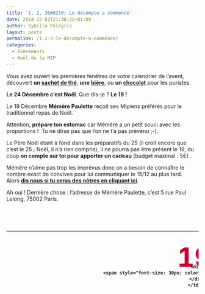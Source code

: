 ```yaml
---
title: '1, 2, 3&#8230; Le décompte a commencé'
date: 2014-12-02T21:36:22+01:00
author: Sybille Pélégris
layout: posts
permalink: /1-2-3-le-decompte-a-commence/
categories:
  - Evènements
  - Noël de la MIP
---
```

Vous avez ouvert les premières fenêtres de votre calendrier de l&#8217;avent, découvert **un <a href="https://www.dammann.fr/coffrets/1081-calendrier-de-l-avent-325992007714.html" target="_blank">sachet de thé</a>**, **une** <a href="https://www.saveur-biere.com/fr/coffrets-cadeaux-verre-et-biere/3650-beery-christmas-le-calendrier-de-l-avent-de-la-biere.html" target="_blank"><strong>bière</strong>,</a> ou **un <a href="https://www.clubkinder.fr/le-blog/en-attendant-noel-faites-vous-plaisir-avec-les-calendriers-de-l-avent-kinder-172" target="_blank">chocolat</a>** pour les puristes.

**Le 24 Décembre c&#8217;est Noël**. Que dis-je ? **Le 19 !**

Le 19 Décembre **Mémère Paulette** reçoit ses Mipiens préférés pour le traditionnel repas de Noël.

Attention, **prépare ton estomac** car Mémère a un petit souci avec les proportions !  Tu ne diras pas que l&#8217;on ne t&#8217;a pas prévenu ;-).

Le Père Noël étant à fond dans les préparatifs du 25 (il croit encore que c&#8217;est le 25 ; Noël, il n&#8217;a rien compris), il ne pourra pas être présent le 19, du coup **on compte sur toi pour apporter un cadeau** (budget maximal : 5€) .

Mémère n&#8217;aime pas trop les imprévus donc on a besoin de connaître le nombre exact de convives pour lui communiquer le 15/12 au plus tard.  
Alors <a href="https://docs.google.com/forms/d/1cHpR93AZUzaO8vsDu-gT5nruWMBi7aUyjnOp6oFZLt0/viewform?usp=send_form" target="_blank"><strong>dis nous si tu seras des nôtres en cliquant ici</strong></a>.

Ah oui ! Dernière chose : l&#8217;adresse de Mémère Paulette, c&#8217;est 5 rue Paul Lelong, 75002 Paris.

&nbsp;

<center>
</center>&nbsp;

<table style="height: 151px;" width="659">
  <tr>
    <td style="padding: 10px; width: 120px; font-weight: bold; vertical-align: middle; text-align: center;">
      <div style="height: 45px; font-size: 70px; color: #cc0033; margin-top: 15px;">
        19
      </div>
      
      <div>
        <span style="font-size: 30px; color: #333;">décembre</span><br /> 19h30
      </div>
    </td>
    
    <td style="padding: 0; width: 225px; font-weight: bold; font-size: 20px; vertical-align: middle;">
      <p style="text-align: center;">
        <a title="Mémère Paulette" href="https://www.google.fr/maps/place/M%C3%A9m%C3%A9re+Paulette/@48.86769,2.343325,17z/data=!3m1!4b1!4m2!3m1!1s0x0:0xff8a01d9c3bf3246" target="_blank">Mémère Paulette<br /> 5 rue Paul Lelong<br /> 75002 Paris</a>
      </p>
    </td>
    
    <td style="padding: 0px; width: 200px; font-weight: bold; font-size: 20px; vertical-align: middle;">
      <img class="alignnone wp-image-277 size-full" src="/assets/uploads/2010/10/m8.gif" alt="m8" width="21" height="21" /> <img class="alignnone size-full wp-image-278" src="/assets/uploads/2010/10/m9.gif" alt="m9" width="21" height="21" /> Grands Boulevards<br /> <img class="alignnone size-full wp-image-271" src="/assets/uploads/2010/10/m3.gif" alt="m3" width="21" height="21" /> Bourse
    </td>
  </tr>
</table>
